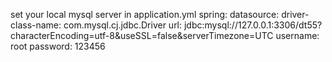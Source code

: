 set your local mysql server
in application.yml
spring:
  datasource:
    driver-class-name: com.mysql.cj.jdbc.Driver
    url: jdbc:mysql://127.0.0.1:3306/dt55?characterEncoding=utf-8&useSSL=false&serverTimezone=UTC
    username: root
    password: 123456
